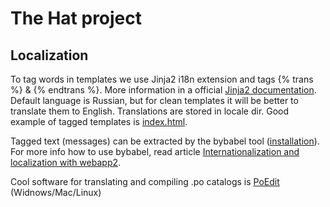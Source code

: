 # The Hat project

## Localization
To tag words in templates we use Jinja2 i18n extension and tags {% trans %} & {% endtrans %}. More information in a official [Jinja2 documentation](http://jinja.pocoo.org/docs/extensions/#i18n-extension). Default language is Russian, but for clean templates it will be better to translate them to English. Translations are stored in locale dir. Good example of tagged templates is [index.html](https://github.com/Sibyx/thehat/blob/master/templates/index.html).

Tagged text (messages) can be extracted by the bybabel tool ([installation](http://webapp-improved.appspot.com/tutorials/i18n.html#get-babel-and-pytz)). For more info how to use bybabel, read article [Internationalization and localization with webapp2](http://webapp-improved.appspot.com/tutorials/i18n.html#extract-and-compile-translations).

Cool software for translating and compiling .po catalogs is [PoEdit](http://poedit.net) (Widnows/Mac/Linux)